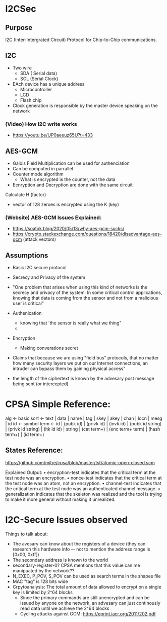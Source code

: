 # I2CSec

## Purpose
I2C (Inter-Intergrated Circuit) Protocol for Chip-to-Chip communications. 

## I2C 
- Two wire
    - SDA ( Serial data)
    - SCL (Serial Clock)
- EAch device has a unique address
    - Microcontroller
    - LCD
    - Flash chip
- Clock generation is responsible by the master device speaking on the network

### (Video) How I2C write works
- https://youtu.be/UP0aeeuz65U?t=433

## AES-GCM
- Galois Field Multiplication can be used for authenciation
- Can be computed in parrallel
- Counter mode algorithm
    - What is encrypted is the counter, not the data
- Ecnryption and Decryption are done with the same circuit

Calculate H (factor)
- vector of 128 zeroes is encrypted using the K (key)

### (Website) AES-GCM Issues Explained:
- https://soatok.blog/2020/05/13/why-aes-gcm-sucks/
- https://crypto.stackexchange.com/questions/18420/disadvantage-aes-gcm (attack vectors)

## Assumptions
- Basic I2C secure protocol
- Secrecy and Privacy of the system
- "One problem that arises when using this kind of networks is the secrecy and privacy of the system. In some critical control applications, knowing that data is coming from the sensor and not from a malicious user is critical" 
- Authenication
    - knowing that 'the sensor is really what we thing" 
    - 
- Encryption
    - Making converations secret 
- Claims that because we are using "field bus" protocols, that no matter how many security layers  we put on our Internet connections, an intruder can bypass them by gaining physical access"

- the length of the ciphertext is known by the advesary post message being sent (or intercepted)

# CPSA Simple Reference:
alg ← basic
sort ← text | data | name | tag | skey | akey
| chan | locn | mesg | id
id ← symbol
term ← id | (pubk id) | (privk id) | (invk id)
| (pubk id string) | (privk id string)
| (ltk id id) | string | (cat term+)
| (enc term+ term) | (hash term+)
| (id term+)


## States Reference:
https://github.com/mitre/cpsa/blob/master/tst/atomic-open-closed.scm

Explained Output:
    • encryption-test indicates that the critical term at the test node was an encryption.
    • nonce-test indicates that the critical term at the test node was an atom, not an
    encryption.
    • channel-test indicates that the critical term at the test node was an authenticated
    channel message.
    • generalization indicates that the skeleton was realized and the tool is trying to
    make it more general without making it unrealized.


# I2C-Secure Issues observed
Things to talk about:
- The avesary can know about the registers of a device (they can research this hardware info -- not to mention the address range is [0x00, 0xff])
- The secondary address is known to the world
- secondary-register-0? CPSA mentions that this value can me manipuated by the network??
- N_EXEC, P_POV, S_POV can be used as search terms in the shapes file
- MAC "tag" is 128 bits wide
- Crpytoanalysis: The total amount of data allowed to encrypt on a single key is limited by 2^64 blocks
    - Since the primary commands are still unencrypted and can be issued by anyone on the network, an advesary can just continously read data until we achieve the 2^64 blocks
    - Cycling attacks against GCM: https://eprint.iacr.org/2011/202.pdf